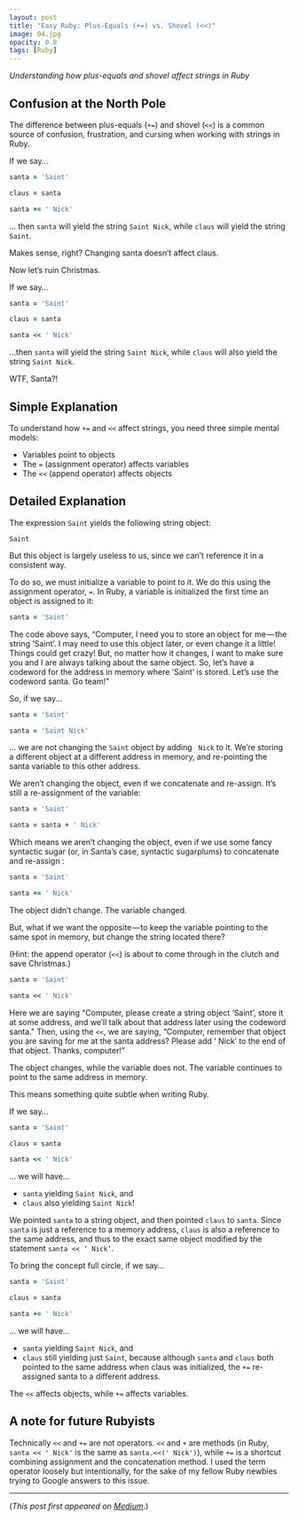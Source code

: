 ```yaml
---
layout: post
title: "Easy Ruby: Plus-Equals (+=) vs. Shovel (<<)"
image: 04.jpg
opacity: 0.8
tags: [Ruby]
---
```


_Understanding how plus-equals and shovel affect strings in Ruby_

## Confusion at the North Pole

The difference between plus-equals (`+=`) and shovel (`<<`) is a common source of confusion, frustration, and cursing when working with strings in Ruby.

If we say…

```ruby
santa = 'Saint'

claus = santa

santa += ' Nick'
```

… then `santa` will yield the string `Saint Nick`, while `claus` will yield the string `Saint`.

Makes sense, right? Changing santa doesn’t affect claus.

Now let’s ruin Christmas.

If we say…
```ruby
santa = 'Saint'

claus = santa

santa << ' Nick'
```

…then `santa` will yield the string `Saint Nick`, while `claus` will also yield the string `Saint Nick`.

WTF, Santa?!

## Simple Explanation

To understand how `+=` and `<<` affect strings, you need three simple mental models:

* Variables point to objects
* The `=` (assignment operator) affects variables
* The `<<` (append operator) affects objects

## Detailed Explanation

The expression `Saint` yields the following string object:

```
Saint
```

But this object is largely useless to us, since we can’t reference it in a consistent way.

To do so, we must initialize a variable to point to it. We do this using the assignment operator, `=`. In Ruby, a variable is initialized the first time an object is assigned to it:

```ruby
santa = 'Saint'
```

The code above says, “Computer, I need you to store an object for me — the string ‘Saint’. I may need to use this object later, or even change it a little! Things could get crazy! But, no matter how it changes, I want to make sure you and I are always talking about the same object. So, let’s have a codeword for the address in memory where ‘Saint’ is stored. Let’s use the codeword santa. Go team!"

So, if we say…

```ruby
santa = 'Saint'

santa = 'Saint Nick'
```

… we are not changing the `Saint` object by adding ` Nick` to it. We’re storing a different object at a different address in memory, and re-pointing the santa variable to this other address.

We aren’t changing the object, even if we concatenate and re-assign. It’s still a re-assignment of the variable:

```ruby
santa = 'Saint'

santa = santa + ' Nick'
```

Which means we aren’t changing the object, even if we use some fancy syntactic sugar (or, in Santa’s case, syntactic sugarplums) to concatenate and re-assign :

```ruby
santa = 'Saint'

santa += ' Nick'
```

The object didn’t change. The variable changed.

But, what if we want the opposite — to keep the variable pointing to the same spot in memory, but change the string located there?

(Hint: the append operator (`<<`) is about to come through in the clutch and save Christmas.)

```ruby
santa = 'Saint'

santa << ' Nick'
```

Here we are saying “Computer, please create a string object ‘Saint’, store it at some address, and we’ll talk about that address later using the codeword santa." Then, using the `<<`, we are saying, “Computer, remember that object you are saving for me at the santa address? Please add ‘ Nick’ to the end of that object. Thanks, computer!”

The object changes, while the variable does not. The variable continues to point to the same address in memory.

This means something quite subtle when writing Ruby.

If we say…

```ruby
santa = 'Saint'

claus = santa

santa << ' Nick'
```

… we will have…

* `santa` yielding `Saint Nick`, and
* `claus` also yielding `Saint Nick`!

We pointed `santa` to a string object, and then pointed `claus` to `santa`. Since `santa` is just a reference to a memory address, `claus` is also a reference to the same address, and thus to the exact same object modified by the statement `santa << ‘ Nick’`.

To bring the concept full circle, if we say…

```ruby
santa = 'Saint'

claus = santa

santa += ' Nick'
```

… we will have…

* `santa` yielding `Saint Nick`, and
* `claus` still yielding just `Saint`, because although `santa` and `claus` both pointed to the same address when claus was initialized, the `+=` re-assigned santa to a different address.

The `<<` affects objects, while `+=` affects variables.


## A note for future Rubyists

Technically `<<` and `+=` are not operators. `<<` and `+` are methods (in Ruby, `santa << ' Nick'` is the same as `santa.<<(' Nick')`), while `+=` is a shortcut combining assignment and the concatenation method. I used the term operator loosely but intentionally, for the sake of my fellow Ruby newbies trying to Google answers to this issue.

---

(_This post first appeared on [Medium](https://medium.com/@AdamLombard/easy-ruby-plus-equals-vs-shovel-6f030875e366)_.)